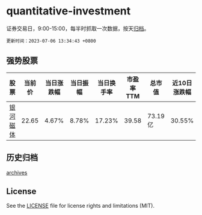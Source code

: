 # quantitative-investment

证券交易日，9:00-15:00，每半时抓取一次数据，按天[归档](archives)。

`更新时间：2023-07-06 13:34:43 +0800`

## 强势股票

|股票|当前价|当日涨跌幅|当日振幅|当日换手率|市盈率TTM|总市值|近10日涨跌幅|
|----|----|----|----|----|----|----|----|
|[银河磁体](https://xueqiu.com/S/SZ300127)|22.65|4.67%|8.78%|17.23%|39.58|73.19亿|30.55%|

## 历史归档

[archives](archives)

## License

See the [LICENSE](LICENSE) file for license rights and limitations (MIT).